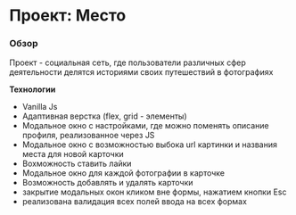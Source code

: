 # Проект: Место

### Обзор

Проект - социальная сеть, где пользователи различных сфер деятельности делятся историями своих путешествий в фотографиях



**Технологии**

* Vanilla Js
* Адаптивная верстка (flex, grid - элементы)
* Модальное окно с настройками, где можно поменять описание профиля, реализованное через JS
* Модальное окно с возможностью выбока url картинки и названия места для новой карточки
* Вохможность ставить лайки
* Модальное окно для каждой фотографии в карточке
* Возможность добавлять и удалять карточки
* закрытие модальных окон кликом вне формы, нажатием кнопки Esc
* реализована валидация всех полей ввода на всех формах


